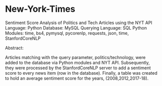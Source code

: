 # New-York-Times
Sentiment Score Analysis of Politics and Tech Articles using the NYT API
Language: Python
Database: MySQL
Querying Language: SQL
Python Modules: time, bs4, pymysql, pycorenlp, requests, json, time, StanfordCoreNLP

Abstract:

Articles matching with the query parameter, politics/technology, were added to the database via Python modules and NYT API. Subsequently, they were processed by the StanfordCoreNLP server to add a sentiment score to every news item (row in the database). Finally, a table was created to hold an average sentiment score for the years, (2008,2012,2017-18). 
